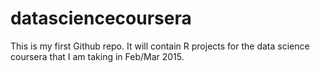 # datasciencecoursera
This is my first Github repo. It will contain R projects for the data science coursera that I am taking in Feb/Mar 2015.
